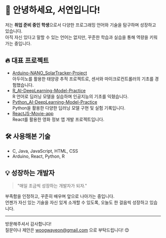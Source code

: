 # 👋 안녕하세요, 서연입니다!

저는 **취업 준비 중인 학생**으로서 다양한 프로그래밍 언어와 기술을 탐구하며 성장하고 있습니다.  
아직 자신 있다고 말할 수 있는 언어는 없지만, 꾸준한 학습과 실습을 통해 역량을 키워가는 중입니다.

## 🔥 대표 프로젝트
- [Arduino-NANO_SolarTracker-Project](https://github.com/woogwayeon/Arduino-NANO_SolarTracker-Project)  
  아두이노를 활용한 태양광 추적 프로젝트로, 센서와 마이크로컨트롤러의 기초를 경험했습니다.
- [R_AI-DeepLearning-Model-Practice](https://github.com/woogwayeon/R_AI-DeepLearning-Model-Practice)  
  R 언어로 딥러닝 모델을 실습하며 인공지능의 기초를 익혔습니다.
- [Python_AI-DeepLearning-Model-Practice](https://github.com/woogwayeon/Python_AI-DeepLearning-Model-Practice)  
  Python을 활용한 다양한 딥러닝 모델 구현 및 실험 기록입니다.
- [ReactJS-Movie-app](https://github.com/woogwayeon/ReactJS-Movie-app)  
  React를 활용한 영화 정보 앱 개발 프로젝트입니다.

## 🛠️ 사용해본 기술
- C, Java, JavaScript, HTML, CSS
- Arduino, React, Python, R

## 💡 성장하는 개발자
> "매일 조금씩 성장하는 개발자가 되자."

부족함을 인정하고, 꾸준히 배우며 앞으로 나아가는 중입니다.  
언젠가 자신 있는 기술을 자신 있게 소개할 수 있도록, 오늘도 한 걸음씩 성장하고 있습니다.

---

방문해주셔서 감사합니다!  
질문이나 제안은 woogwayeon@gmail.com 으로 부탁드립니다! 😊
